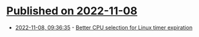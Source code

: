 # [Published on 2022-11-08](index.md)

* [2022-11-08, 09:36:35](https://news.ycombinator.com/item?id=33517505) - [Better CPU selection for Linux timer expiration](https://lwn.net/SubscriberLink/913568/435d437c9bf7edd3/)
